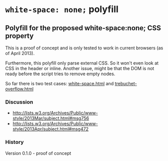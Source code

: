 ``white-space: none;`` polyfill
===========

## Polyfill for the proposed white-space:none; CSS property

This is a proof of concept and is only tested to work in current browsers (as of April 2013).

Furthermore, this polyfill only parse external CSS. So it won't even look at CSS in the header or inline.
Another issue, might be that the DOM is not ready before the script tries to remove empty nodes.

So far there is two test cases: [white-space.html](http://dotnetcarpenter.github.io/white-space/white-space.html)
and [trebuchet-overflow.html](http://dotnetcarpenter.github.io/white-space/trebuchet-overflow.html)

### Discussion
+ http://lists.w3.org/Archives/Public/www-style/2013Mar/subject.html#msg756
+ http://lists.w3.org/Archives/Public/www-style/2013Apr/subject.html#msg472

### History
Version 0.1.0 - proof of concept
